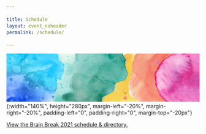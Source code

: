 ```yaml
---

title: Schedule
layout: event_noheader
permalink: /schedule/

---
```


![Schedule Header Image](/assets/images/brainbreak.png){:width="140%", height="280px", margin-left="-20%", margin-right="-20%", padding-left="0", padding-right="0", margin-top="-20px"}

<a id="sched-embed" href="//brainbreak2021.sched.com/list/descriptions/">View the Brain Break 2021 schedule &amp; directory.</a><script type="text/javascript" src="//brainbreak2021.sched.com/js/embed.js"></script>
